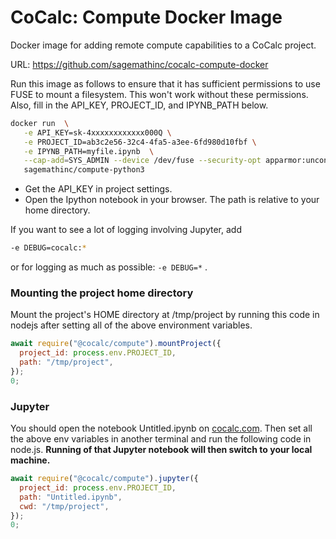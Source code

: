 # CoCalc: Compute Docker Image

Docker image for adding remote compute capabilities to a CoCalc project.

URL: https://github.com/sagemathinc/cocalc-compute-docker

Run this image as follows to ensure that it has sufficient permissions to use FUSE to mount a filesystem. This won't work without these permissions.  Also, fill in the API\_KEY, PROJECT\_ID, and IPYNB\_PATH below.

```sh
docker run  \
   -e API_KEY=sk-4xxxxxxxxxxxx000Q \
   -e PROJECT_ID=ab3c2e56-32c4-4fa5-a3ee-6fd980d10fbf \
   -e IPYNB_PATH=myfile.ipynb  \
   --cap-add=SYS_ADMIN --device /dev/fuse --security-opt apparmor:unconfined \
   sagemathinc/compute-python3
```

- Get the API_KEY in project settings.
- Open the Ipython notebook in your browser.  The path is relative to your home directory.

If you want to see a lot of logging involving Jupyter, add

```sh
-e DEBUG=cocalc:*
```

or for logging as much as possible: `-e DEBUG=*` . 

### Mounting the project home directory

Mount the project's HOME directory at /tmp/project by
running this code in nodejs after setting all of the above environment variables.

```js
await require("@cocalc/compute").mountProject({
  project_id: process.env.PROJECT_ID,
  path: "/tmp/project",
});
0;
```

### Jupyter

You should open the notebook Untitled.ipynb on [cocalc.com](http://cocalc.com).
Then set all the above env variables in another terminal and run the following code in node.js. **Running of that Jupyter notebook will then switch to your local machine.**

```js
await require("@cocalc/compute").jupyter({
  project_id: process.env.PROJECT_ID,
  path: "Untitled.ipynb",
  cwd: "/tmp/project",
});
0;
```

